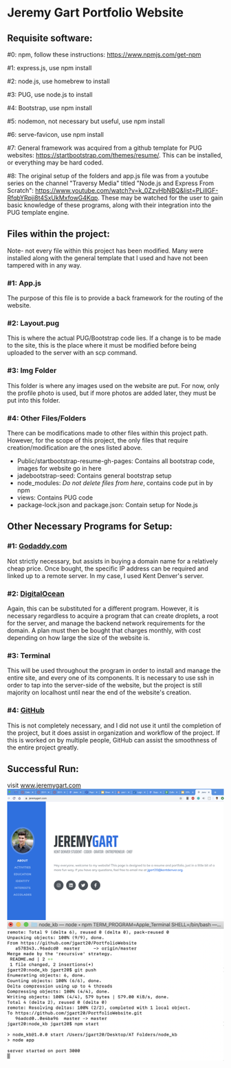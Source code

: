# Jeremy Gart Portfolio Website

## Requisite software:

#0: npm, follow these instructions: https://www.npmjs.com/get-npm

#1: express.js, use npm install

#2: node.js, use homebrew to install

#3: PUG, use node.js to install

#4: Bootstrap, use npm install

#5: nodemon, not necessary but useful, use npm install

#6: serve-favicon, use npm install

#7: General framework was acquired from a github template for PUG websites: https://startbootstrap.com/themes/resume/. This can be installed, or everything may be hard coded.

#8: The original setup of the folders and app.js file was from a youtube series on the channel "Traversy Media" titled "Node.js and Express From Scratch": https://www.youtube.com/watch?v=k_0ZzvHbNBQ&list=PLillGF-RfqbYRpji8t4SxUkMxfowG4Kqp. These may be watched for the user to gain basic knowledge of these programs, along with their integration into the PUG template engine. 

## Files within the project:

Note- not every file within this project has been modified. Many were installed along with the general template that I used and have not been tampered with in any way.

### #1: App.js
  The purpose of this file is to provide a back framework for the routing of the website. 
  
### #2: Layout.pug
  This is where the actual PUG/Bootstrap code lies. If a change is to be made to the site, this is the place where it must be modified before being uploaded to the server with an scp command.
  
### #3: Img Folder
  This folder is where any images used on the website are put. For now, only the profile photo is used, but if more photos are added later, they must be put into this folder.
  
### #4: Other Files/Folders
  There can be modifications made to other files within this project path. However, for the scope of this project, the only files that require creation/modification are the ones listed above.
  * Public/startbootstrap-resume-gh-pages: Contains all bootstrap code, images for website go in here
  * jadebootstrap-seed: Contains general bootstrap setup
  * node_modules: _Do not delete files from here_, contains code put in by npm
  * views: Contains PUG code
  * package-lock.json and package.json: Contain setup for Node.js

## Other Necessary Programs for Setup:

### #1: [Godaddy.com](https://godaddy.com/)
  Not strictly necessary, but assists in buying a domain name for a relatively cheap price. Once bought, the specific IP address can be required and linked up to a remote server. In my case, I used Kent Denver's server.
  
### #2: [DigitalOcean](https://cloud.digitalocean.com/)
  Again, this can be substituted for a different program. However, it is necessary regardless to acquire a program that can create droplets, a root for the server, and manage the backend network requirements for the domain. A plan must then be bought that charges monthly, with cost depending on how large the size of the website is.

### #3: Terminal
  This will be used throughout the program in order to install and manage the entire site, and every one of its components. It is necessary to use ssh in order to tap into the server-side of the website, but the project is still majority on localhost until near the end of the website's creation.

### #4: [GitHub](https://github.com/)
  This is not completely necessary, and I did not use it until the completion of the project, but it does assist in organization and workflow of the project. If this is worked on by multiple people, GitHub can assist the smoothness of the entire project greatly.

## Successful Run:
visit www.jeremygart.com
![image of successful website rendering](/running.png)
![image of successful terminal run](/terminal.png)
